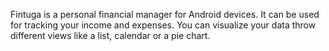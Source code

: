 Fintuga is a personal financial manager for Android devices. 
It can be used for tracking your income and expenses. 
You can visualize your data throw different views like a list, calendar or a pie chart.
